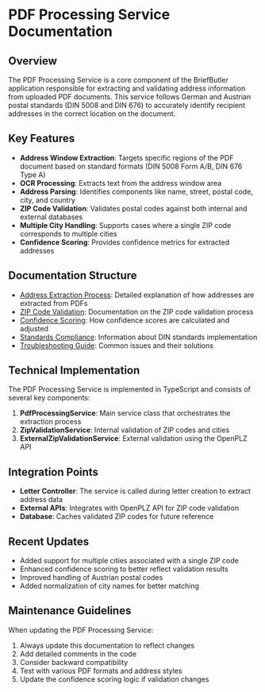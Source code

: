 # PDF Processing Service Documentation

## Overview

The PDF Processing Service is a core component of the BriefButler application responsible for extracting and validating address information from uploaded PDF documents. This service follows German and Austrian postal standards (DIN 5008 and DIN 676) to accurately identify recipient addresses in the correct location on the document.

## Key Features

- **Address Window Extraction**: Targets specific regions of the PDF document based on standard formats (DIN 5008 Form A/B, DIN 676 Type A)
- **OCR Processing**: Extracts text from the address window area
- **Address Parsing**: Identifies components like name, street, postal code, city, and country
- **ZIP Code Validation**: Validates postal codes against both internal and external databases
- **Multiple City Handling**: Supports cases where a single ZIP code corresponds to multiple cities
- **Confidence Scoring**: Provides confidence metrics for extracted addresses

## Documentation Structure

- [Address Extraction Process](./address-extraction-process.md): Detailed explanation of how addresses are extracted from PDFs
- [ZIP Code Validation](./zip-code-validation.md): Documentation on the ZIP code validation process
- [Confidence Scoring](./confidence-scoring.md): How confidence scores are calculated and adjusted
- [Standards Compliance](./standards-compliance.md): Information about DIN standards implementation
- [Troubleshooting Guide](./troubleshooting.md): Common issues and their solutions

## Technical Implementation

The PDF Processing Service is implemented in TypeScript and consists of several key components:

1. **PdfProcessingService**: Main service class that orchestrates the extraction process
2. **ZipValidationService**: Internal validation of ZIP codes and cities
3. **ExternalZipValidationService**: External validation using the OpenPLZ API

## Integration Points

- **Letter Controller**: The service is called during letter creation to extract address data
- **External APIs**: Integrates with OpenPLZ API for ZIP code validation
- **Database**: Caches validated ZIP codes for future reference

## Recent Updates

- Added support for multiple cities associated with a single ZIP code
- Enhanced confidence scoring to better reflect validation results
- Improved handling of Austrian postal codes
- Added normalization of city names for better matching

## Maintenance Guidelines

When updating the PDF Processing Service:

1. Always update this documentation to reflect changes
2. Add detailed comments in the code
3. Consider backward compatibility
4. Test with various PDF formats and address styles
5. Update the confidence scoring logic if validation changes 
